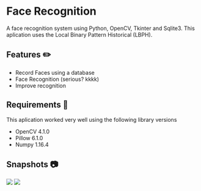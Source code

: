 # Face Recognition
A face recognition system using Python, OpenCV, Tkinter and Sqlite3. This aplication uses the Local Binary Pattern Historical (LBPH).

## Features :pencil2:
  - Record Faces using a database 
  - Face Recognition (serious? kkkk)
  - Improve recognition 

## Requirements :page_with_curl:
 This aplication worked very well using the following library versions 
   - OpenCV 4.1.0
   - Pillow 6.1.0
   - Numpy 1.16.4
   
## Snapshots :camera:

   <img src = "https://user-images.githubusercontent.com/17733053/62261999-929e9c00-b3ed-11e9-8f2e-442dcf7b7428.png">

   <img src = "https://user-images.githubusercontent.com/17733053/62261754-b7464400-b3ec-11e9-8237-15d24c57d16e.png">
